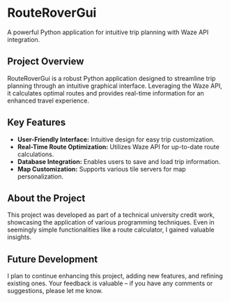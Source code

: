 # RouteRoverGui
A powerful Python application for intuitive trip planning with Waze API integration.

## Project Overview
RouteRoverGui is a robust Python application designed to streamline trip planning through an intuitive graphical interface. Leveraging the Waze API, it calculates optimal routes and provides real-time information for an enhanced travel experience.

## Key Features
- **User-Friendly Interface:** Intuitive design for easy trip customization.
- **Real-Time Route Optimization:** Utilizes Waze API for up-to-date route calculations.
- **Database Integration:** Enables users to save and load trip information.
- **Map Customization:** Supports various tile servers for map personalization.

## About the Project
This project was developed as part of a technical university credit work, showcasing the application of various programming techniques. Even in seemingly simple functionalities like a route calculator, I gained valuable insights.

## Future Development
I plan to continue enhancing this project, adding new features, and refining existing ones. Your feedback is valuable – if you have any comments or suggestions, please let me know.
